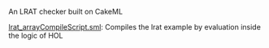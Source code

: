 An LRAT checker built on CakeML

[lrat_arrayCompileScript.sml](lrat_arrayCompileScript.sml):
Compiles the lrat example by evaluation inside the logic of HOL
